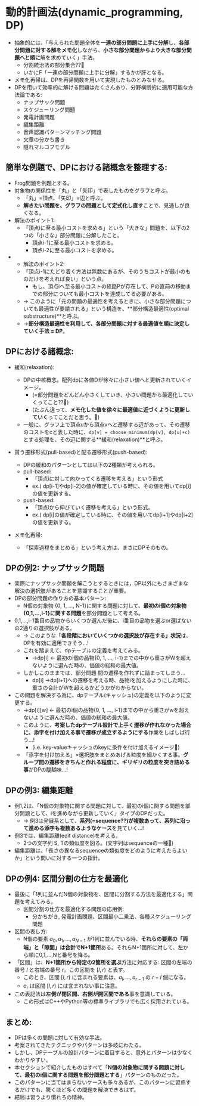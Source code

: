 # 動的計画法(dynamic_programming, DP)

- 抽象的には、「与えられた問題全体を**一連の部分問題に上手に分解**し、**各部分問題に対する解をメモ化**しながら、**小さな部分問題からより大きな部分問題へと順に**解を求めていく」手法。
  - 分割統治法の部分集合??:thinking:
  - いかにF「一連の部分問題に上手に分解」するかが肝となる。
- メモ化再帰は、DPを再帰関数を用いて実現したものとみなせる。
- DPを用いて効率的に解ける問題はたくさんあり、分野横断的に適用可能な方法論である:
  - ナップサック問題
  - スケジューリング問題
  - 発電計画問題
  - 編集距離
  - 音声認識パターンマッチング問題
  - 文章の分かち書き
  - 隠れマルコフモデル

## 簡単な例題で、DPにおける諸概念を整理する:

- Frog問題を例題とする。
- 対象物の関係性を「丸」と「矢印」で表したものをグラフと呼ぶ。
  - 「丸」=頂点、「矢印」=辺と呼ぶ。
  - **解きたい問題を、グラフの問題として定式化し直す**ことで、見通しが良くなる。
- 解法のポイント1:
  - 「頂点iに至る最小コストを求める」という「大きな」問題を、以下の2つの「小さな」部分問題に分解したこと。
    - 頂点i-1に至る最小コストを求める。
    - 頂点i-2に至る最小コストを求める。
- - 解法のポイント2:
  - 「頂点i-1にたどり着く方法は無数にあるが、そのうちコストが最小のものだけを考えれば良い」という点。
    - もし、頂点iへ至る最小コストの経路Pが存在して、Pの直前の移動までの部分についても最小コストを達成してる必要がある。
  - -> このように「元の問題の最適性を考えるときに、小さな部分問題についても最適性が要請される」という構造を、**部分構造最適性(optimal substructure)**と呼ぶ。
  - ->**部分構造最適性を利用して、各部分問題に対する最適値を順に決定していく手法 = DP**。

## DPにおける諸概念:

- 緩和(relaxation):

  - DPの中核概念。配列dpに各値Dが徐々に小さい値へと更新されていくイメージ。
    - (=部分問題をどんどん小さくしていき、小さい問題から最適化していくってこと??:thinking:)
    - (たぶん違って、**メモ化した値を徐々に最適値に近づくように更新していく**ってことだと思う。:thinking:)
  - 一般に、グラフ上で頂点uから頂点vへと遷移する辺があって、その遷移のコストをcと表した時に、`dp[v] = choose_minimum(dp[v], dp[u]+c)`とする処理を、その辺に関する**緩和(relaxation)**と呼ぶ。

- 貰う遷移形式(pull-based)と配る遷移形式(push-based):

  - DPの緩和のパターンとしては以下の2種類が考えられる。
  - pull-based:
    - 「頂点iに対して向かってくる遷移を考える」という形式
    - ex.) dp[i-1]やdp[i-2]の値が確定している時に、その値を用いてdp[i]の値を更新する。
  - push-based:
    - 「頂点iから伸びていく遷移を考える」という形式。
    - ex.) dp[i]の値が確定している時に、その値を用いてdp[i+1]やdp[i+2]の値を更新する。

- メモ化再帰:
  - 「探索過程をまとめる」という考え方は、まさにDPそのもの。

## DPの例2: ナップサック問題

- 実際にナップサック問題を解こうとするときには，DP以外にもさまざまな解決の選択肢があることを意識することが重要。
- DPの部分問題の作り方の基本パターン:
  - N個の対象物 {0, 1, ..., N-1}に関する問題に対して、**最初のi個の対象物{0,1,...,i-1}に関する問題**を部分問題として考える。
- 0,1,...,i-1番目の品物からいくつか選んだ後に、i番目の品物を選ぶor選ばないの2通りの選択肢がある。
  - -> このような「**各段階においていくつかの選択肢が存在する」状況**は、DPを有効に適用できそう...!
  - これを踏まえて、dpテーブルの定義を考えてみる。
    - ->dp[i] <- 最初のi個の品物{0, 1, ..., i-1}までの中から重さがWを超えないように選んだ時の、価値の総和の最大値。
  - しかしこのままでは、部分問題 間の遷移を作れずに詰まってしまう...
    - dp[i] ->dp[i+1]への遷移を考える時、品物iを加えるようにした時に、重さの合計がWを超えるかどうかがわからない。
- この問題を解決する為に、dpテーブル(キャッシュ)の定義を以下のように変更する。
  - ->dp[i][w] <- 最初のi個の品物{0, 1, ..., i-1}までの中から重さがwを超えないように選んだ時の、価値の総和の最大値。
  - このように、**考案したdpテーブル設計で上手く遷移が作れなかった場合に、添字を付け加える事で遷移が成立するようにする**作業をしばしば行う...!
    - (i.e. key-valueキャッシュのkeyに条件を付け加えるイメージ:thinking:)
  - 「添字を付け加える」=選択肢をまとめあげる粒度を細かくする事。**グループ間の遷移をきちんと作れる程度に、ギリギリの粒度を突き詰める事**がDPの醍醐味...!

## DPの例3: 編集距離

- 例1,2は、「N個の対象物に関する問題に対して、最初のi個に関する問題を部分問題として、iを進めながら更新していく」タイプのDPだった。
  - -> 例3は発展系として、**系列(=sequence??)が複数あって、系列に沿って進める添字も複数あるようなケース**を見ていく...!
- 例3では、編集距離(edit distance)を考える。
  - 2つの文字列 S, Tの類似度を図る。(文字列はsequenceの一種:thinking:)
- 編集距離は、「長さの異なるsequenceの類似度をどのように考えたらよいか」という問いに対する一つの指針。

## DPの例4: 区間分割の仕方を最適化

- 最後に「1列に並んだN個の対象物を、区間に分割する方法を最適化する」問題を考えてみる。
  - 区間分割の仕方を最適化する問題の応用例:
    - 分かちがき, 発電計画問題、区間最小二乗法、各種スケジューリング問題
- 区間の表し方:
  - N個の要素 $a_0, a_1, ..., a_{N-1}$ が1列に並んでいる時、**それらの要素の「両端」と「隙間」は合計でN+1箇所**ある。それらN+1箇所に対して、左から順に0,1,...,Nと番号を降る。
- 「区間」は、**N+1箇所から特定の2箇所を選ぶ**方法に対応する: 区間の左端の番号 $l$ と右端の番号 $r$。この区間を $[l, r)$ と表す。
  - このとき、区間 $[l,r)$ に含まれる要素は、$a_{l}, ..., a_{r-1}$ の $r-l$ 個になる。
  - $a_{r}$ は区間 $[l, r)$ には含まれない事に注意。
- この表記法は**左側が閉区間、右側が開区間である**事を意識している。
  - この形式はC++やPython等の標準ライブラリでも広く採用されている。

## まとめ:

- DPは多くの問題に対して有効な手法。
- 考案されてきたテクニックやパターンは多岐にわたる。
- しかし、DPテーブルの設計パターンに着目すると、意外とパターンは少なくわかりやすい。
- 本セクションで紹介したものはすべて「**N個の対象物に関する問題に対して、最初のi個に関する問題を部分問題とする**」パターンのものだった。
- このパターンに当てはまらないケースも多々あるが、このパターンに習熟するだけでも、驚くほど多くの問題を解決できるはず。
- 結局は習うより慣れろの精神。
